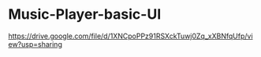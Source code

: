 # Music-Player-basic-UI

https://drive.google.com/file/d/1XNCpoPPz91RSXckTuwj0Zq_xXBNfqUfp/view?usp=sharing

